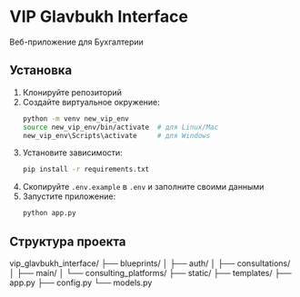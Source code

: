 # VIP Glavbukh Interface

Веб-приложение для Бухгалтерии

## Установка

1. Клонируйте репозиторий
2. Создайте виртуальное окружение:
   ```bash
   python -m venv new_vip_env
   source new_vip_env/bin/activate  # для Linux/Mac
   new_vip_env\Scripts\activate     # для Windows
   ```
3. Установите зависимости:
   ```bash
   pip install -r requirements.txt
   ```
4. Скопируйте `.env.example` в `.env` и заполните своими данными
5. Запустите приложение:
   ```bash
   python app.py
   ```

## Структура проекта
vip_glavbukh_interface/
├── blueprints/
│ ├── auth/
│ ├── consultations/
│ ├── main/
│ └── consulting_platforms/
├── static/
├── templates/
├── app.py
├── config.py
└── models.py


